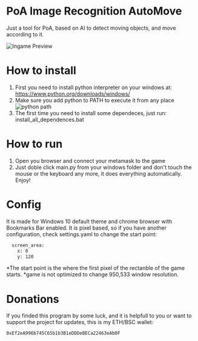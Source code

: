 # PoA Image Recognition AutoMove
Just a tool for PoA, based on AI to detect moving objects, and move according to it.

![Ingame Preview](https://i.imgur.com/eCXblIM.png)

# How to install
1) First you need to install python interpreter on your windows at:
https://www.python.org/downloads/windows/
2) Make sure you add python to PATH to execute it from any place
![python path](https://i.imgur.com/pAIyWDT.png)
3) The first time you need to install some dependeces, just run:
install_all_dependences.bat

# How to run
1) Open you browser and connect your metamask to the game
2) Just doble click main.py from your windows folder and don't touch the mouse or the keyboard any more, it does everything automatically.
Enjoy!

# Config
It is made for Windows 10 default theme and chrome browser with Bookmarks Bar enabled.
It is pixel based, so if you have another configuration, check settings.yaml to change the start point:
```sh
  screen_area:
    x: 0
    y: 120
```
*The start point is the where the first pixel of the rectanble of the game starts.
*game is not optimized to change 950,533 window resolution.

# Donations
If you finded this program by some luck, and it is helpfull to you or want to support the project for updates,
this is my ETH/BSC wallet:
```sh
0xEf2eA996b745C65b1b3B1eDDDeBECa22463eAb0F
```



